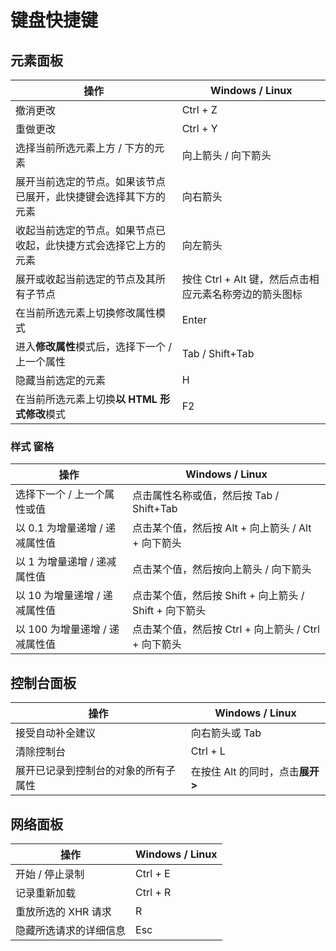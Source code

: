 # 键盘快捷键

## 元素面板

| 操作                                                             | Windows / Linux                                        |
| ---------------------------------------------------------------- | ------------------------------------------------------ |
| 撤消更改                                                         | Ctrl + Z                                               |
| 重做更改                                                         | Ctrl + Y                                               |
| 选择当前所选元素上方 / 下方的元素                                | 向上箭头 / 向下箭头                                    |
| 展开当前选定的节点。如果该节点已展开，此快捷键会选择其下方的元素 | 向右箭头                                               |
| 收起当前选定的节点。如果节点已收起，此快捷方式会选择它上方的元素 | 向左箭头                                               |
| 展开或收起当前选定的节点及其所有子节点                           | 按住 Ctrl + Alt 键，然后点击相应元素名称旁边的箭头图标 |
| 在当前所选元素上切换修改属性模式                                 | Enter                                                  |
| 进入**修改属性**模式后，选择下一个 / 上一个属性                  | Tab / Shift+Tab                                        |
| 隐藏当前选定的元素                                               | H                                                      |
| 在当前所选元素上切换**以 HTML 形式修改**模式                     | F2                                                     |

### 样式 窗格

| 操作                           | Windows / Linux                                        |
| ------------------------------ | ------------------------------------------------------ |
| 选择下一个 / 上一个属性或值    | 点击属性名称或值，然后按 Tab / Shift+Tab               |
| 以 0.1 为增量递增 / 递减属性值 | 点击某个值，然后按 Alt + 向上箭头 / Alt + 向下箭头     |
| 以 1 为增量递增 / 递减属性值   | 点击某个值，然后按向上箭头 / 向下箭头                  |
| 以 10 为增量递增 / 递减属性值  | 点击某个值，然后按 Shift + 向上箭头 / Shift + 向下箭头 |
| 以 100 为增量递增 / 递减属性值 | 点击某个值，然后按 Ctrl + 向上箭头 / Ctrl + 向下箭头   |

## 控制台面板

| 操作                                 | Windows / Linux                       |
| ------------------------------------ | ------------------------------------- |
| 接受自动补全建议                     | 向右箭头或 Tab                        |
| 清除控制台                           | Ctrl + L                              |
| 展开已记录到控制台的对象的所有子属性 | 在按住 Alt 的同时，点击**展开** **>** |

## 网络面板

| 操作                   | Windows / Linux |
| ---------------------- | --------------- |
| 开始 / 停止录制        | Ctrl + E        |
| 记录重新加载           | Ctrl + R        |
| 重放所选的 XHR 请求    | R               |
| 隐藏所选请求的详细信息 | Esc             |
